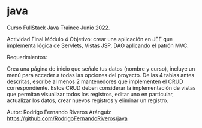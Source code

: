 # java

Curso FullStack Java Trainee Junio 2022.

Actividad Final Módulo 4
Objetivo: crear una aplicación en JEE que implementa lógica de Servlets, Vistas JSP, DAO aplicando el patrón MVC.

Requerimientos:

Crea una página de inicio que señale tus datos (nombre y curso), incluye un menú para acceder a todas las opciones del proyecto. 
De las 4 tablas antes descritas, escribe al menos 2 mantenedores que implementen el CRUD correspondiente. 
Estos CRUD deben considerar la implementación de vistas que permitan visualizar todos los registros, editar uno en particular, actualizar los datos, crear nuevos registros y eliminar un registro. 

Autor: Rodrigo Fernando Riveros Aránguiz
https://github.com/RodrigoFernandoRiveros/java
